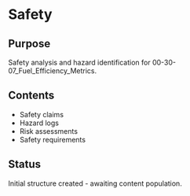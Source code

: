 # Safety

## Purpose
Safety analysis and hazard identification for 00-30-07_Fuel_Efficiency_Metrics.

## Contents
- Safety claims
- Hazard logs
- Risk assessments
- Safety requirements

## Status
Initial structure created - awaiting content population.
